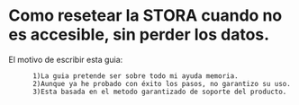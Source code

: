 # Como resetear la STORA cuando no es accesible, sin perder los datos.

El motivo de escribir esta guia:
  
          1)La guia pretende ser sobre todo mi ayuda memoria.
          2)Aunque ya he probado con éxito los pasos, no garantizo su uso.
          3)Esta basada en el metodo garantizado de soporte del producto. 
